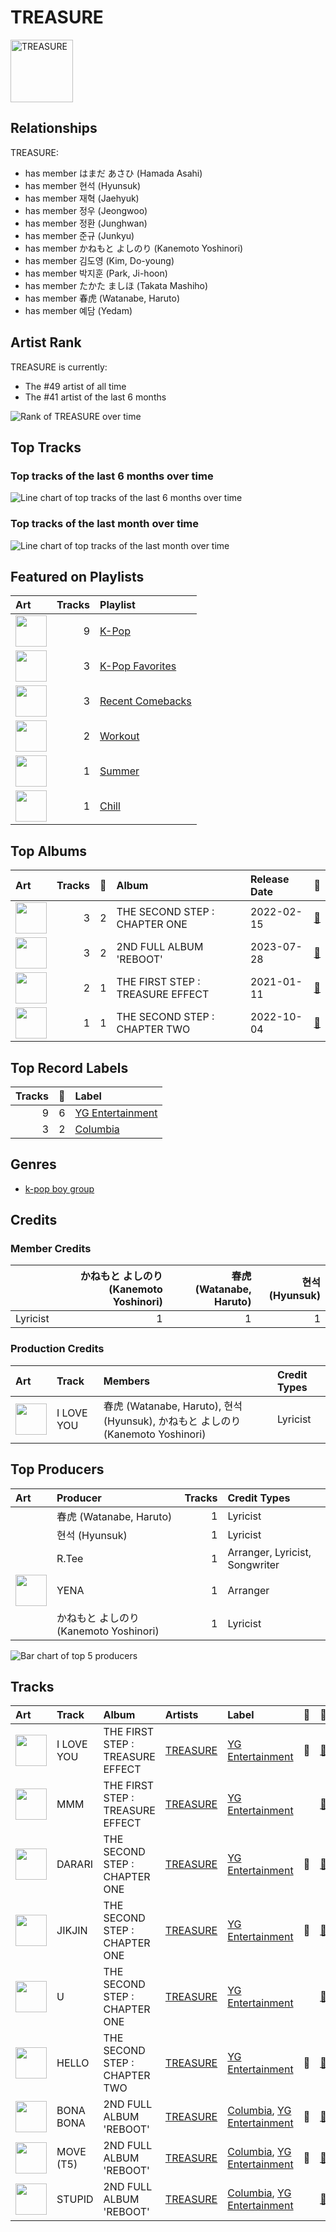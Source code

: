 
# TREASURE


<img src="https://i.scdn.co/image/ab6761610000e5eb62a8a58d9c39c6ace6fafc82" alt="TREASURE" width="100" />

## Relationships

TREASURE:
- has member はまだ あさひ (Hamada Asahi)
- has member 현석 (Hyunsuk)
- has member 재혁 (Jaehyuk)
- has member 정우 (Jeongwoo)
- has member 정환 (Junghwan)
- has member 준규 (Junkyu)
- has member かねもと よしのり (Kanemoto Yoshinori)
- has member 김도영 (Kim, Do-young)
- has member 박지훈 (Park, Ji-hoon)
- has member たかた ましほ (Takata Mashiho)
- has member 春虎 (Watanabe, Haruto)
- has member 예담 (Yedam)

## Artist Rank
TREASURE is currently:
- The #49 artist of all time
- The #41 artist of the last 6 months

![Rank of TREASURE over time](../../images/artists/treasure/rank_time_series.png)
## Top Tracks


### Top tracks of the last 6 months over time

![Line chart of top tracks of the last 6 months over time](../../images/artists/treasure/track_rank_time_series_medium_term.png)

### Top tracks of the last month over time

![Line chart of top tracks of the last month over time](../../images/artists/treasure/track_rank_time_series_short_term.png)
## Featured on Playlists
| Art | Tracks | Playlist |
|:---|---:|:---|
| <img src="https://mosaic.scdn.co/640/ab67616d0000b273505190077497c230422f2934ab67616d0000b2737dd8f95320e8ef08aa121dfeab67616d0000b2738164cd1a2e03b7ca2db9ff5eab67616d0000b273ff7c2dfd0ed9b2cf6bf9c818" alt="" width="50" /> | 9 | [K-Pop](../../playlists/k_pop/overview.md) |
| <img src="https://mosaic.scdn.co/640/ab67616d0000b2734ed058b71650a6ca2c04adffab67616d0000b2736772cf096be8acc1df092519ab67616d0000b2738c4a282e84a53c1c8acf129aab67616d0000b273d8cc2281fcd4519ca020926b" alt="" width="50" /> | 3 | [K-Pop Favorites](../../playlists/k_pop_favorites/overview.md) |
| <img src="https://mosaic.scdn.co/640/ab67616d0000b27325ef3cec1eceefd4db2f91c8ab67616d0000b2734e706601de092d99b130e05aab67616d0000b27380e31ba0c05187e6310ef264ab67616d0000b273d894e16b750b7ade58c1977f" alt="" width="50" /> | 3 | [Recent Comebacks](../../playlists/recent_comebacks/overview.md) |
| <img src="https://mosaic.scdn.co/640/ab67616d0000b2736f248f7695eb544a3a1955c5ab67616d0000b2737a393b04e8ced571618223e8ab67616d0000b2738acb7bac073f378d59bf228eab67616d0000b273b3be3b970fc89a02f301c9da" alt="" width="50" /> | 2 | [Workout](../../playlists/workout/overview.md) |
| <img src="https://mosaic.scdn.co/640/ab67616d0000b27304878afb19613a94d37b29ceab67616d0000b2731544041d0285585cc92c2709ab67616d0000b273570f746ccc2c75af070da1e0ab67616d0000b273d8cc2281fcd4519ca020926b" alt="" width="50" /> | 1 | [Summer](../../playlists/summer/overview.md) |
| <img src="https://mosaic.scdn.co/640/ab67616d0000b2731c1ea5bfa5680ac877acdd55ab67616d0000b2736772cf096be8acc1df092519ab67616d0000b2739c7eb20dfbb2150f55c9debdab67616d0000b273eb136d1be54b1ef8273c0699" alt="" width="50" /> | 1 | [Chill](../../playlists/chill/overview.md) |

## Top Albums

| Art | Tracks | 💚 | Album | Release Date | 🔗 |
|:---|---:|---:|:---|:---|:---|
| <img src="https://i.scdn.co/image/ab67616d0000b27328be5dc3cc0bd6f2482c1d56" alt="" width="50" /> | 3 | 2 | THE SECOND STEP : CHAPTER ONE | 2022-02-15 | [🔗](https://open.spotify.com/album/17l09k7ZDb4GYwmsIVGcRZ) |
| <img src="https://i.scdn.co/image/ab67616d0000b273b1e7b20382e9caa516b5a814" alt="" width="50" /> | 3 | 2 | 2ND FULL ALBUM 'REBOOT' | 2023-07-28 | [🔗](https://open.spotify.com/album/4gQx8IC4zESV506dgNs0vR) |
| <img src="https://i.scdn.co/image/ab67616d0000b2734bb3b49ff157d01ab9896573" alt="" width="50" /> | 2 | 1 | THE FIRST STEP : TREASURE EFFECT | 2021-01-11 | [🔗](https://open.spotify.com/album/5tQDFmW8QrZdTsICpLQBTL) |
| <img src="https://i.scdn.co/image/ab67616d0000b27357fa85a5c9f295d5e5b362e7" alt="" width="50" /> | 1 | 1 | THE SECOND STEP : CHAPTER TWO | 2022-10-04 | [🔗](https://open.spotify.com/album/4l5YvRcmno5RMKZCZp1j0g) |

## Top Record Labels

| Tracks | 💚 | Label |
|---:|---:|:---|
| 9 | 6 | [YG Entertainment](../../labels/yg_entertainment/overview.md) |
| 3 | 2 | [Columbia](../../labels/columbia/overview.md) |

## Genres

- [k-pop boy group](../../genres/k_pop_boy_group/overview.md)

## Credits

### Member Credits

| | かねもと よしのり (Kanemoto Yoshinori) | 春虎 (Watanabe, Haruto) | 현석 (Hyunsuk) |
|:---|---:|---:|---:|
| Lyricist | 1 | 1 | 1 |
### Production Credits

| Art | Track | Members | Credit Types |
|:---|:---|:---|:---|
| <img src="https://i.scdn.co/image/ab67616d0000b2734bb3b49ff157d01ab9896573" alt="" width="50" /> | I LOVE YOU | 春虎 (Watanabe, Haruto), 현석 (Hyunsuk), かねもと よしのり (Kanemoto Yoshinori) | Lyricist |

## Top Producers

| Art | Producer | Tracks | Credit Types |
|:---|:---|---:|:---|
| | 春虎 (Watanabe, Haruto) | 1 | Lyricist |
| | 현석 (Hyunsuk) | 1 | Lyricist |
| | R.Tee | 1 | Arranger, Lyricist, Songwriter |
| <img src="https://i.scdn.co/image/ab6761610000e5eb0b55245feb8eff0aa5de40d5" alt="" width="50" /> | YENA | 1 | Arranger |
| | かねもと よしのり (Kanemoto Yoshinori) | 1 | Lyricist |

![Bar chart of top 5 producers](../../images/artists/treasure/producers.png)
## Tracks

| Art | Track | Album | Artists | Label | 💚 | 🔗 |
|:---|:---|:---|:---|:---|:---|:---|
| <img src="https://i.scdn.co/image/ab67616d0000b2734bb3b49ff157d01ab9896573" alt="" width="50" /> | I LOVE YOU | THE FIRST STEP : TREASURE EFFECT | [TREASURE](overview.md) | [YG Entertainment](../../labels/yg_entertainment) | 💚 | [🔗](https://open.spotify.com/track/1SxqqC1aQ8JiLyfMrHYmnF) |
| <img src="https://i.scdn.co/image/ab67616d0000b2734bb3b49ff157d01ab9896573" alt="" width="50" /> | MMM | THE FIRST STEP : TREASURE EFFECT | [TREASURE](overview.md) | [YG Entertainment](../../labels/yg_entertainment) | | [🔗](https://open.spotify.com/track/7DlfhY3YfQKi97j0DXihen) |
| <img src="https://i.scdn.co/image/ab67616d0000b27328be5dc3cc0bd6f2482c1d56" alt="" width="50" /> | DARARI | THE SECOND STEP : CHAPTER ONE | [TREASURE](overview.md) | [YG Entertainment](../../labels/yg_entertainment) | 💚 | [🔗](https://open.spotify.com/track/0dcnrLo8s1rhjm8euGjI4n) |
| <img src="https://i.scdn.co/image/ab67616d0000b27328be5dc3cc0bd6f2482c1d56" alt="" width="50" /> | JIKJIN | THE SECOND STEP : CHAPTER ONE | [TREASURE](overview.md) | [YG Entertainment](../../labels/yg_entertainment) | 💚 | [🔗](https://open.spotify.com/track/2bnJ8IxZnVc2YmUaX0sZap) |
| <img src="https://i.scdn.co/image/ab67616d0000b27328be5dc3cc0bd6f2482c1d56" alt="" width="50" /> | U | THE SECOND STEP : CHAPTER ONE | [TREASURE](overview.md) | [YG Entertainment](../../labels/yg_entertainment) | | [🔗](https://open.spotify.com/track/5NIHhuAdsaZHmGeEoHiGY7) |
| <img src="https://i.scdn.co/image/ab67616d0000b27357fa85a5c9f295d5e5b362e7" alt="" width="50" /> | HELLO | THE SECOND STEP : CHAPTER TWO | [TREASURE](overview.md) | [YG Entertainment](../../labels/yg_entertainment) | 💚 | [🔗](https://open.spotify.com/track/1ex8euBuzVyqjThnYfwY2k) |
| <img src="https://i.scdn.co/image/ab67616d0000b273b1e7b20382e9caa516b5a814" alt="" width="50" /> | BONA BONA | 2ND FULL ALBUM 'REBOOT' | [TREASURE](overview.md) | [Columbia](../../labels/columbia), [YG Entertainment](../../labels/yg_entertainment) | 💚 | [🔗](https://open.spotify.com/track/0IkWksfw3Qxob96bjFKhyF) |
| <img src="https://i.scdn.co/image/ab67616d0000b273b1e7b20382e9caa516b5a814" alt="" width="50" /> | MOVE (T5) | 2ND FULL ALBUM 'REBOOT' | [TREASURE](overview.md) | [Columbia](../../labels/columbia), [YG Entertainment](../../labels/yg_entertainment) | 💚 | [🔗](https://open.spotify.com/track/6ce3rQ3j3vfRics2YiHWbW) |
| <img src="https://i.scdn.co/image/ab67616d0000b273b1e7b20382e9caa516b5a814" alt="" width="50" /> | STUPID | 2ND FULL ALBUM 'REBOOT' | [TREASURE](overview.md) | [Columbia](../../labels/columbia), [YG Entertainment](../../labels/yg_entertainment) | | [🔗](https://open.spotify.com/track/5bmDeCYksJWvW95E2rSH2G) |
